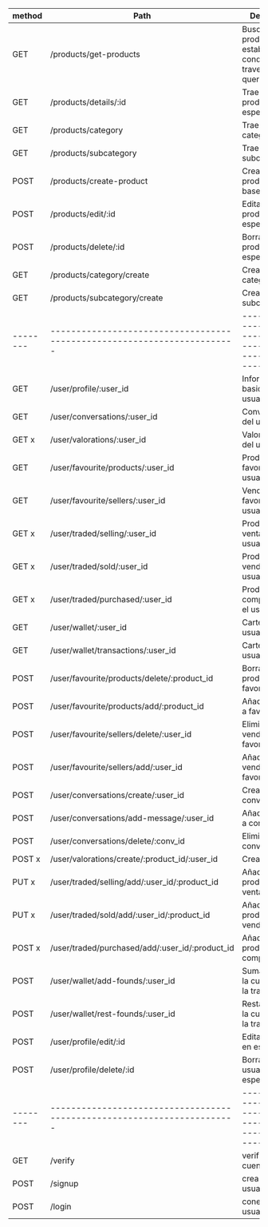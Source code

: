 | method | Path                                                                  | Description                                                    |
|--------|-----------------------------------------------------------------------|----------------------------------------------------------------|
| GET    | /products/get-products                                                | Busca productos, establece condiciones a traves de las queries |
| GET    | /products/details/:id                                                 | Trae un producto en especifico                                 |
| GET    | /products/category                                                    | Trae las categorias                                            |
| GET    | /products/subcategory                                                 | Trae las subcategorias                                         |
| POST   | /products/create-product                                              | Crea un nuevo producto a la base de datos                      |
| POST   | /products/edit/:id                                                    | Edita un producto en especifico                                |
| POST   | /products/delete/:id                                                  | Borra un producto en especifico                                |
| GET    | /products/category/create                                             | Crea una categoria                                             |
| GET    | /products/subcategory/create                                          | Crea una subcategoria                                          |
|--------|-----------------------------------------------------------------------|----------------------------------------------------------------|
| GET    | /user/profile/:user_id                                                | Informacion basica del usuario                                 |
| GET    | /user/conversations/:user_id                                          | Conversaciones del usuario                                     |
| GET   x| /user/valorations/:user_id                                            | Valoraciones del usuario                                       |
| GET    | /user/favourite/products/:user_id                                     | Productos favoritos del usuario                                |
| GET    | /user/favourite/sellers/:user_id                                      | Vendedores favoritos del usuario                               |
| GET   x| /user/traded/selling/:user_id                                         | Productos en venta del usuario                                 |
| GET   x| /user/traded/sold/:user_id                                            | Productos vendidos del usuario                                 |
| GET   x| /user/traded/purchased/:user_id                                       | Productos comprados por el usuario                             |
| GET    | /user/wallet/:user_id                                                 | Cartera del usuario                                            |
| GET    | /user/wallet/transactions/:user_id                                    | Cartera del usuario                                            |
| POST   | /user/favourite/products/delete/:product_id                           | Borra el producto de favoritos                                 |
| POST   | /user/favourite/products/add/:product_id                              | Añade producto a favoritos                                     |
| POST   | /user/favourite/sellers/delete/:user_id                               | Elimina vendedor favorito                                      |
| POST   | /user/favourite/sellers/add/:user_id                                  | Añade vendedor favorito                                        |
| POST   | /user/conversations/create/:user_id                                   | Crea conversacion                                              |
| POST   | /user/conversations/add-message/:user_id                              | Añade mensaje a conversacion                                   |
| POST   | /user/conversations/delete/:conv_id                                   | Elimina conversacion                                           |
| POST  x| /user/valorations/create/:product_id/:user_id                         | Crea valoracion                                                |
| PUT   x| /user/traded/selling/add/:user_id/:product_id                         | Añade un producto en venta                                     |
| PUT   x| /user/traded/sold/add/:user_id/:product_id                            | Añade un producto vendido                                      |
| POST  x| /user/traded/purchased/add/:user_id/:product_id                       | Añade un producto comprado                                     |
| POST   | /user/wallet/add-founds/:user_id                                      | Suma fondos a la cuenta y crea la transacion                   |
| POST   | /user/wallet/rest-founds/:user_id                                     | Resta fondos a la cuenta  y crea la transacion                 |
| POST   | /user/profile/edit/:id                                                | Edita un usuario en especifico                                 |
| POST   | /user/profile/delete/:id                                              | Borra un usuario en especifico                                 |
|--------|-----------------------------------------------------------------------|----------------------------------------------------------------|
| GET    | /verify                                                               | verifica la cuenta                                             |
| POST   | /signup                                                               | crea nuevo usuario                                             |
| POST   | /login                                                                | conecta al usuario                                             |